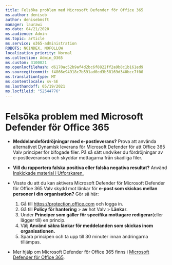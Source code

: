 ```yaml
---
title: Felsöka problem med Microsoft Defender för Office 365
ms.author: deniseb
author: denisebmsft
manager: laurawi
ms.date: 04/21/2020
ms.audience: Admin
ms.topic: article
ms.service: o365-administration
ROBOTS: NOINDEX, NOFOLLOW
localization_priority: Normal
ms.collection: Admin_O365
ms.custom: 3100021
ms.openlocfilehash: d6170ac52b9af4d2bc6f8822ff2a9b8c1b161ed9
ms.sourcegitcommit: f4866e94918c7b591ad0cd3b58169d340bcc7f00
ms.translationtype: MT
ms.contentlocale: sv-SE
ms.lasthandoff: 05/19/2021
ms.locfileid: "52544776"
---
```

# <a name="troubleshoot-issues-with-microsoft-defender-for-office-365"></a>Felsöka problem med Microsoft Defender för Office 365

- **Meddelandefördröjningar med e-postleverans?** Prova att använda alternativet Dynamisk leverans för Microsoft Defender för att Office 365 Valv principer för bifogade filer. På så sätt undviker du fördröjningar av e-postleveransen och skyddar mottagarna från skadliga filer.
- **Vill du rapportera falska positiva eller falska negativa resultat?** Använd [Inskickade material i Utforskaren.](https://protection.office.com/reportsubmission)
- Visste du att du kan aktivera Microsoft Defender för Microsoft Defender för Office 365 Valv skydd mot länkar för **e-post som skickas mellan personer i din organisation?** Gör så här:
    1. Gå till https://protection.office.com och logga in.
    2. Gå till **Policy för hantering**  >  **av** hot Valv  >  **Länkar**.
    3. Under **Principer som gäller för specifika mottagare redigerar**(eller lägger till) en princip.
    4. Välj **Använd säkra länkar för meddelanden som skickas inom organisationen.**
    5. Spara principen och ta upp till 30 minuter innan ändringarna tillämpas.

- Mer hjälp om Microsoft Defender för Office 365 finns i [Microsoft Defender för Office 365](/microsoft-365/security/office-365-security/office-365-atp).